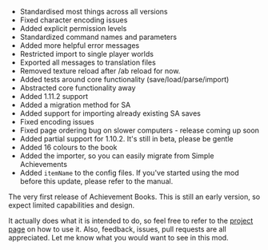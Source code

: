 - Standardised most things across all versions 
- Fixed character encoding issues
- Added explicit permission levels
- Standardized command names and parameters
- Added more helpful error messages
- Restricted import to single player worlds
- Exported all messages to translation files
- Removed texture reload after /ab reload for now.
- Added tests around core functionality (save/load/parse/import)
- Abstracted core functionality away
- Added 1.11.2 support
- Added a migration method for SA
- Added support for importing already existing SA saves
- Fixed encoding issues
- Fixed page ordering bug on slower computers - release coming up soon
- Added partial support for 1.10.2. It's still in beta, please be gentle
- Added 16 colours to the book
- Added the importer, so you can easily migrate from Simple Achievements
- Added `itemName` to the config files. If you've started using the mod before this update, please refer to the manual.

The very first release of Achievement Books.
This is still an early version, so expect limited capabilities and design.

It actually does what it is intended to do, so feel free to refer to the [project page](https://github.com/meza/achievementbooks) on how to use it.
Also, feedback, issues, pull requests are all appreciated. Let me know what you would want to see in this mod.

